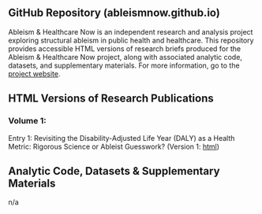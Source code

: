 ## GitHub Repository (ableismnow.github.io)
Ableism & Healthcare Now is an independent research and analysis project exploring structural ableism in public health and healthcare. This repository provides accessible HTML versions of research briefs produced for the Ableism & Healthcare Now project, along with associated analytic code, datasets, and supplementary materials. For more information, go to the [project website](https://www.ableismnow.org).
## HTML Versions of Research Publications
### Volume 1:
Entry 1: Revisiting the Disability-Adjusted Life Year (DALY) as a Health Metric: Rigorous Science or Ableist Guesswork? (Version 1: [html](https://ableismnow.github.io/v1e1v1.html))
## Analytic Code, Datasets & Supplementary Materials
n/a
